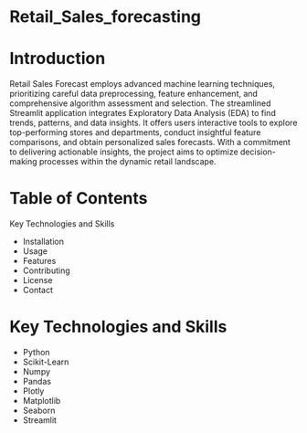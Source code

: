 # Retail_Sales_forecasting

# Introduction

Retail Sales Forecast employs advanced machine learning techniques, prioritizing careful data preprocessing, feature enhancement, and comprehensive algorithm assessment and selection. The streamlined Streamlit application integrates Exploratory Data Analysis (EDA) to find trends, patterns, and data insights. It offers users interactive tools to explore top-performing stores and departments, conduct insightful feature comparisons, and obtain personalized sales forecasts. With a commitment to delivering actionable insights, the project aims to optimize decision-making processes within the dynamic retail landscape.


# Table of Contents

Key Technologies and Skills

- Installation
- Usage
- Features
- Contributing
- License
- Contact

# Key Technologies and Skills

- Python
- Scikit-Learn
- Numpy
- Pandas
- Plotly
- Matplotlib
- Seaborn
- Streamlit
